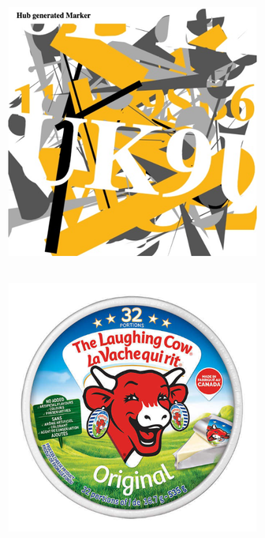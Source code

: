 ![Test Marker 1][hub-marker-1-image-url]
<br/>
<br/>
<br/>
<br/>
![Test Marker 2][cow-marker-2-image-url]

[hub-marker-1-image-url]: https://github.com/blippar/webar-sdk-example/blob/main/marker-tracking/markers/hub_marker.jpg "Test Marker 1"
[cow-marker-2-image-url]: https://github.com/blippar/webar-sdk-example/blob/main/marker-tracking/markers/laughing_cow.jpg "Test Marker 2"
